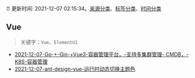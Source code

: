 :alarm_clock: 更新时间: 2021-12-07 02:15:34。[来源分类](../README.md)、[标签分类](../TAGS.md)、[时间分类](../TIMELINE.md)

## Vue


> 关键字：`Vue`、`ElementUI`



- [2021-12-07-Go-+-Gin-+Vue3-容器管理平台，-支持多集群管理-,CMDB，-K8S-容器管理](https://www.v2ex.com/t/820533) 
- [2021-12-07-ant-design-vue-运行时动态切换主题色](https://toutiao.io/k/mc0mng1) 
